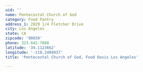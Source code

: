 ```yaml
---
uid: ''
name: Pentecostal Church of God
category: Food Pantry
address_1: 2829 1/4 Fletcher Drive
city: Los Angeles
state: CA
zipcode: '90039'
phone: 323.842.7888
latitude: '34.1123662'
longitude: '-118.2494937'
title: 'Pentecostal Church of God, Food Oasis Los Angeles'

---
```

